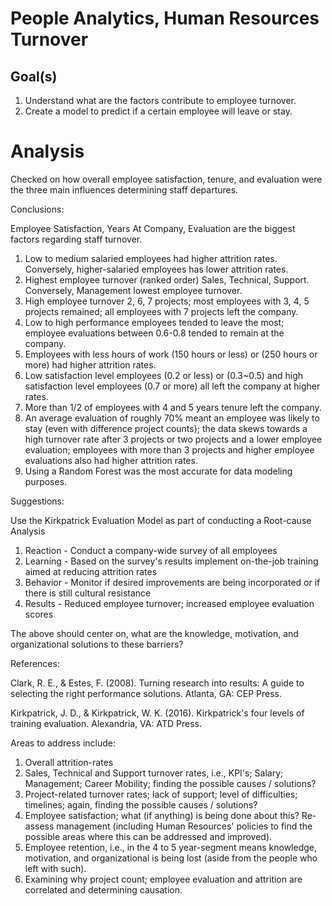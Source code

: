 # People Analytics, Human Resources Turnover

## Goal(s)
1. Understand what are the factors contribute to employee turnover. 
2. Create a model to predict if a certain employee will leave or stay.

# Analysis
Checked on how overall employee satisfaction, tenure, and evaluation were the three main influences determining staff departures.

Conclusions:

Employee Satisfaction, Years At Company, Evaluation are the biggest factors regarding staff turnover.

1. Low to medium salaried employees had higher attrition rates. Conversely, higher-salaried employees has lower attrition rates. 
2. Highest employee turnover (ranked order) Sales, Technical, Support. Conversely, Management lowest employee turnover.
3. High employee turnover 2, 6, 7 projects; most employees with 3, 4, 5 projects remained; all employees with 7 projects left the company.
4. Low to high performance employees tended to leave the most; employee evaluations between 0.6-0.8 tended to remain at the company. 
5. Employees with less hours of work (150 hours or less) or (250 hours or more) had higher attrition rates.
6. Low satisfaction level employees (0.2 or less) or (0.3~0.5) and high satisfaction level employees (0.7 or more) all left the company at higher rates. 
7. More than 1/2 of employees with 4 and 5 years tenure left the company.
8. An average evaluation of roughly 70% meant an employee was likely to stay (even with difference project counts); the data skews towards a high turnover rate after 3 projects or two projects and a lower employee evaluation; employees with more than 3 projects and higher employee evaluations also had higher attrition rates. 
9. Using a Random Forest was the most accurate for data modeling purposes.

Suggestions: 

Use the Kirkpatrick Evaluation Model as part of conducting a Root-cause Analysis 

1. Reaction - Conduct a company-wide survey of all employees
2. Learning - Based on the survey's results implement on-the-job training aimed at reducing attrition rates
3. Behavior - Monitor if desired improvements are being incorporated or if there is still cultural resistance
4. Results - Reduced employee turnover; increased employee evaluation scores 

The above should center on, what are the knowledge, motivation, and organizational solutions to these barriers?

References: 

Clark, R. E., & Estes, F. (2008). Turning research into results: A guide to selecting the right performance solutions. Atlanta, GA: CEP Press.

Kirkpatrick, J. D., & Kirkpatrick, W. K. (2016). Kirkpatrick's four levels of training evaluation. Alexandria, VA: ATD Press.

Areas to address include: 

1. Overall attrition-rates
2. Sales, Technical and Support turnover rates, i.e., KPI's; Salary; Management; Career Mobility; finding the possible causes / solutions?
3. Project-related turnover rates; lack of support; level of difficulties; timelines; again, finding the possible causes / solutions?
4. Employee satisfaction; what (if anything) is being done about this? Re-assess management (including Human Resources' policies to find the possible areas where this can be addressed and improved).
5. Employee retention, i.e., in the 4 to 5 year-segment means knowledge, motivation, and organizational is being lost (aside from the people who left with such).
6. Examining why project count; employee evaluation and attrition are correlated and determining causation.
